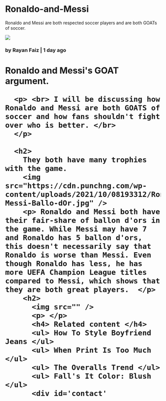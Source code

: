 # Ronaldo-and-Messi
Ronaldo and Messi are both respected soccer players and are both GOATs of soccer.
<body> 
<img src="https://images.hola.com/us/images/027a-167b21aec371-35f735bf18e8-1000/vertical-1150/cristiano-y-messi.png" />
</body>
<html>
</html>
<head>

<h3> by Rayan Faiz | 1 day ago </h3>
  <body>
    <h1>
      Ronaldo and Messi's GOAT argument.

      <p> <br> I will be discussing how Ronaldo and Messi are both GOATS of soccer and how fans shouldn't fight over who is better. </br>
      </p>

      <h2>
        They both have many trophies with the game.
        <img src="https://cdn.punchng.com/wp-content/uploads/2021/10/08193312/Ronaldo-Messi-Ballo-dOr.jpg" />
        <p> Ronaldo and Messi both have their fair-share of ballon d'ors in the game. While Messi may have 7 and Ronaldo has 5 ballon d'ors, this doesn't necessarily say that Ronaldo is worse than Messi. Even though Ronaldo has less, he has more UEFA Champion League titles compared to Messi, which shows that they are both great players.  </p>
        <h2>
          <img src="" />
          <p> </p>
          <h4> Related content </h4>
          <ul> How To Style Boyfriend Jeans </ul>
          <ul> When Print Is Too Much </ul>
          <ul> The Overalls Trend </ul>
          <ul> Fall's It Color: Blush </ul>
          <div id='contact'

